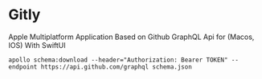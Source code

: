 # Gitly
Apple Multiplatform Application Based on Github GraphQL Api for (Macos, IOS) With SwiftUI

```
apollo schema:download --header="Authorization: Bearer TOKEN" --endpoint https://api.github.com/graphql schema.json
```
